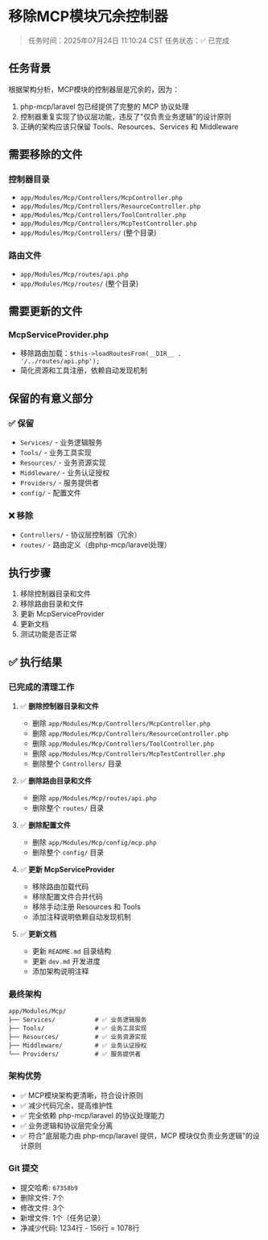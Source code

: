 # 移除MCP模块冗余控制器

> 任务时间：2025年07月24日 11:10:24 CST
> 任务状态：✅ 已完成

## 任务背景

根据架构分析，MCP模块的控制器层是冗余的，因为：
1. php-mcp/laravel 包已经提供了完整的 MCP 协议处理
2. 控制器重复实现了协议层功能，违反了"仅负责业务逻辑"的设计原则
3. 正确的架构应该只保留 Tools、Resources、Services 和 Middleware

## 需要移除的文件

### 控制器目录
- `app/Modules/Mcp/Controllers/McpController.php`
- `app/Modules/Mcp/Controllers/ResourceController.php` 
- `app/Modules/Mcp/Controllers/ToolController.php`
- `app/Modules/Mcp/Controllers/McpTestController.php`
- `app/Modules/Mcp/Controllers/` (整个目录)

### 路由文件
- `app/Modules/Mcp/routes/api.php`
- `app/Modules/Mcp/routes/` (整个目录)

## 需要更新的文件

### McpServiceProvider.php
- 移除路由加载：`$this->loadRoutesFrom(__DIR__ . '/../routes/api.php');`
- 简化资源和工具注册，依赖自动发现机制

## 保留的有意义部分

### ✅ 保留
- `Services/` - 业务逻辑服务
- `Tools/` - 业务工具实现  
- `Resources/` - 业务资源实现
- `Middleware/` - 业务认证授权
- `Providers/` - 服务提供者
- `config/` - 配置文件

### ❌ 移除
- `Controllers/` - 协议层控制器（冗余）
- `routes/` - 路由定义（由php-mcp/laravel处理）

## 执行步骤

1. 移除控制器目录和文件
2. 移除路由目录和文件  
3. 更新 McpServiceProvider
4. 更新文档
5. 测试功能是否正常

## ✅ 执行结果

### 已完成的清理工作
1. ✅ **删除控制器目录和文件**
   - 删除 `app/Modules/Mcp/Controllers/McpController.php`
   - 删除 `app/Modules/Mcp/Controllers/ResourceController.php`
   - 删除 `app/Modules/Mcp/Controllers/ToolController.php`
   - 删除 `app/Modules/Mcp/Controllers/McpTestController.php`
   - 删除整个 `Controllers/` 目录

2. ✅ **删除路由目录和文件**
   - 删除 `app/Modules/Mcp/routes/api.php`
   - 删除整个 `routes/` 目录

3. ✅ **删除配置文件**
   - 删除 `app/Modules/Mcp/config/mcp.php`
   - 删除整个 `config/` 目录

4. ✅ **更新 McpServiceProvider**
   - 移除路由加载代码
   - 移除配置文件合并代码
   - 移除手动注册 Resources 和 Tools
   - 添加注释说明依赖自动发现机制

5. ✅ **更新文档**
   - 更新 `README.md` 目录结构
   - 更新 `dev.md` 开发进度
   - 添加架构说明注释

### 最终架构
```
app/Modules/Mcp/
├── Services/           # ✅ 业务逻辑服务
├── Tools/              # ✅ 业务工具实现
├── Resources/          # ✅ 业务资源实现
├── Middleware/         # ✅ 业务认证授权
└── Providers/          # ✅ 服务提供者
```

### 架构优势
- ✅ MCP模块架构更清晰，符合设计原则
- ✅ 减少代码冗余，提高维护性
- ✅ 完全依赖 php-mcp/laravel 的协议处理能力
- ✅ 业务逻辑和协议层完全分离
- ✅ 符合"底层能力由 php-mcp/laravel 提供，MCP 模块仅负责业务逻辑"的设计原则

### Git 提交
- 提交哈希: `67358b9`
- 删除文件: 7个
- 修改文件: 3个
- 新增文件: 1个（任务记录）
- 净减少代码: 1234行 - 156行 = 1078行
